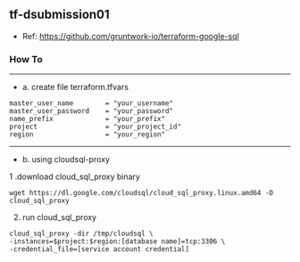 ## tf-dsubmission01

- Ref: https://github.com/gruntwork-io/terraform-google-sql

### How To
---
- a. create file terraform.tfvars
```
master_user_name        = "your_username"
master_user_password    = "your_password"
name_prefix             = "your_prefix"
project                 = "your_project_id"
region                  = "your_region"
```

---
- b. using cloudsql-proxy

1 .download cloud_sql_proxy binary
```
wget https://dl.google.com/cloudsql/cloud_sql_proxy.linux.amd64 -O cloud_sql_proxy
```

2. run cloud_sql_proxy
```
cloud_sql_proxy -dir /tmp/cloudsql \
-instances=$project:$region:[database name]=tcp:3306 \
-credential_file=[service account credential]
```